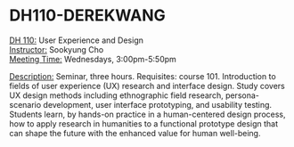 # DH110-DEREKWANG
<ins> DH 110:</ins> User Experience and Design <br>
<ins> Instructor:</ins> Sookyung Cho <br>
<ins> Meeting Time:</ins> Wednesdays, 3:00pm-5:50pm <br>

<ins> Description:</ins> Seminar, three hours. Requisites: course 101. Introduction to fields of user experience (UX) research and interface design. Study covers UX design methods including ethnographic field research, persona-scenario development, user interface prototyping, and usability testing. Students learn, by hands-on practice in a human-centered design process, how to apply research in humanities to a functional prototype design that can shape the future with the enhanced value for human well-being.
